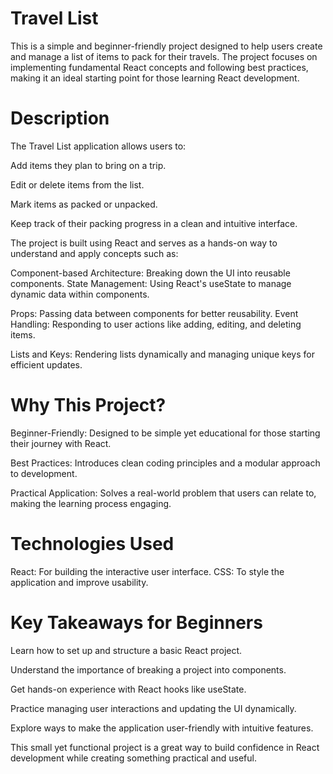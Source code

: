 # Travel List

This is a simple and beginner-friendly project designed to help users create and manage a list of items to pack for their travels. The project focuses on implementing fundamental React concepts and following best practices, making it an ideal starting point for those learning React development.

# Description

The Travel List application allows users to:

Add items they plan to bring on a trip.

Edit or delete items from the list.

Mark items as packed or unpacked.

Keep track of their packing progress in a clean and intuitive interface.

The project is built using React and serves as a hands-on way to understand and apply concepts such as:

Component-based Architecture: Breaking down the UI into reusable components.
State Management: Using React's useState to manage dynamic data within components.

Props: Passing data between components for better reusability.
Event Handling: Responding to user actions like adding, editing, and deleting items.

Lists and Keys: Rendering lists dynamically and managing unique keys for efficient updates.

# Why This Project?

Beginner-Friendly: Designed to be simple yet educational for those starting their journey with React.

Best Practices: Introduces clean coding principles and a modular approach to development.

Practical Application: Solves a real-world problem that users can relate to, making the learning process engaging.

# Technologies Used

React: For building the interactive user interface.
CSS: To style the application and improve usability.

# Key Takeaways for Beginners

Learn how to set up and structure a basic React project.

Understand the importance of breaking a project into components.

Get hands-on experience with React hooks like useState.

Practice managing user interactions and updating the UI dynamically.

Explore ways to make the application user-friendly with intuitive features.

This small yet functional project is a great way to build confidence in React development while creating something practical and useful.
